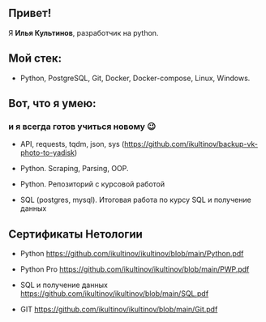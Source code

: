 ## Привет! ##

Я **Илья Культинов**, разработчик на python.

## Мой стек: ## 
 - Python, PostgreSQL, Git, Docker, Docker-compose, Linux, Windows.

## Вот, что я умею: ##  
### и я всегда готов учиться новому :wink: ###  

- API, requests, tqdm, json, sys (https://github.com/ikultinov/backup-vk-photo-to-yadisk)

- Python. Scraping, Parsing, OOP.

- Python. Репозиторий с курсовой работой

- SQL (postgres, mysql). Итоговая работа по курсу SQL и получение данных

## Сертификаты Нетологии ##  
- Python https://github.com/ikultinov/ikultinov/blob/main/Python.pdf

- Python Pro  https://github.com/ikultinov/ikultinov/blob/main/PWP.pdf 

- SQL и получение данных https://github.com/ikultinov/ikultinov/blob/main/SQL.pdf

- GIT https://github.com/ikultinov/ikultinov/blob/main/Git.pdf
